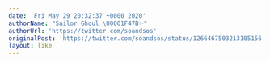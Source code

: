 ```yaml
---
date: 'Fri May 29 20:32:37 +0000 2020'
authorName: "Sailor Ghoul \U0001F47B✨"
authorUrl: 'https://twitter.com/soandsos'
originalPost: 'https://twitter.com/soandsos/status/1266467503213105156'
layout: like
---
```

